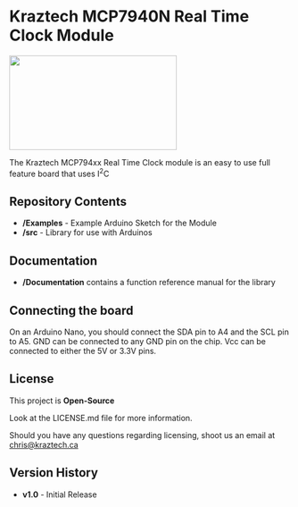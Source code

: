 # Kraztech MCP7940N Real Time Clock Module
<img src="https://www.kraztech.ca/media/github/MCP7940_kickstarter.jpg" width="300" height="169">

The Kraztech MCP794xx Real Time Clock module is an easy to use full feature board that uses I<sup>2</sup>C

## Repository Contents

<ul>
  <li><b>/Examples</b>   - Example Arduino Sketch for the Module</li>
  <li><b>/src</b>    - Library for use with Arduinos</li>
</ul>

## Documentation

<ul>
  <li><b>/Documentation</b> contains a function reference manual for the library</li>
 </ul>
 
## Connecting the board

On an Arduino Nano, you should connect the SDA pin to A4 and the SCL pin to A5. GND can be connected to any GND pin on the chip. Vcc can be connected to either the 5V or 3.3V pins.

## License

This project is **Open-Source**

Look at the LICENSE.md file for more information.

Should you have any questions regarding licensing, shoot us an email at <A href="mailto:chris@kraztech.ca">chris@kraztech.ca</a>

## Version History

<ul>
  <li><b>v1.0</b> - Initial Release</li>
</ul>

